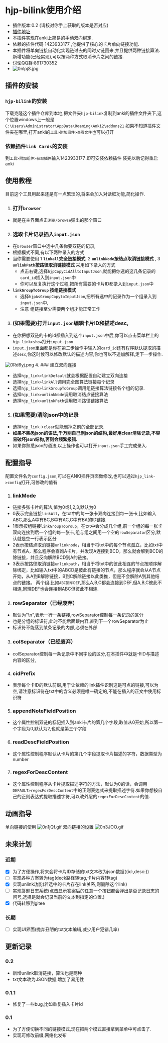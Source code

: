 # hjp-bilink使用介绍
- 插件版本:0.2 (请校对你手上获取的版本是否对应)
- [插件地址](https://gitee.com/huangjipan/hjp-bilink)
- 本插件实现在anki上简易的手动双向绑定.
- 依赖的插件代码 1423933177 ,他提供了核心的卡片单向链接功能.
- 本插件将单向链接自动化实现链过去的同时又链回来,并且提供两种链接算法.新增功能(已经实现),可以按两种方式取消卡片之间的链接.
- 讨论QQ群:891730352
- ![0nlpjS.jpg](https://s1.ax1x.com/2020/09/30/0nlpjS.jpg)
## 插件的安装
### `hjp-bilink`的安装
下载克隆这个插件仓库到本地,把文件夹`hjp-bilink`复制到anki的插件文件夹下,这个位置windows上一般是`C:\Users\Administrator\AppData\Roaming\Anki2\addons21`
如果不知道插件文件夹在哪里,打开anki的`工具>附加组件>查看文件`也可以打开
### 依赖插件`link Cards`的安装
到`工具>附加组件>获取插件`输入1423933177  即可安装依赖插件
装完以后记得重启anki
## 使用教程
目前这个工具用起来还是有一点繁琐的,将来会加入对话框功能,简化操作.
1. ### 打开`browser`
- 就是在主界面点击`浏览/browse`弹出的那个窗口
2. ### 选取卡片记录插入`input.json`
- 在`browser`窗口中选中几条你要双链的记录,
- 根据模式不同,有以下两种录入的方式
-  当你需要使用 1 **`linkall`完全链接模式**, 2 **`unlinkNode`按结点取消链接模式** , 3 **`unlinkPath`按路径取消链接模式** 采用如下录入的方式
    - 点击右键,选择`hjpCopyCidAlltoInputJson`,就能把你选的这几条记录的`card_id`插入到`input.json`中
    - 你可以反复执行这个过程,把所有需要的卡片ID都录入到`input.json`中
-  **`linkGroupToGroup` 按组链接模式**  
    - 选择`hjpAsGroupCopytoInputJson`,把所有选中的记录作为一个组录入到`input.json`中,
    - 注意 组链接至少需要两个组才能正常工作
3. ### (如果需要)打开`input.json`编辑卡片ID和描述desc,
- 在你把想双链的卡的id都插入到这个`input.json`中后,你可以点击菜单栏上的`hjp_link>show`打开`input.json`
- `input.json`里面都是你在第二步操作中输入的`card_id`还有程序默认提取的描述`desc`,你这时候可以修改默认的描述内容,你也可以不追加解释,走下一步操作.

![0Rd6yj.png](https://s1.ax1x.com/2020/10/12/0Rd6yj.png)
4. ### 建立双向连接
- 选择`hjp_link>linkDefault`就会根据配置自动建立双向连接 
- 选择`hjp_link>linkAll`调用完全图算法链接每个记录
- 选择`hjp_link>linkGroupToGroup`调用组链接算法链接各个组的记录.
- 选择`hjp_link>unlinkNode`调用取消结点链接算法
- 选择`hjp_link>unlinkPath`调用取消路径链接算法
5. ### (如果需要)清除json中的记录
- 选择`hjp_link`->`clear`就能删掉之前的全部记录.
-  **如果不熟悉json的语法,千万别自己删json的结构,最好用clear清除记录,不容易破坏json结构,否则会频繁报错.** 
- 如果你熟悉json的语法,以上操作也可以打开`input.json`手工完成录入.

## 配置指导
配置文件名为`config.json`,可以在ANKI插件页面做修改,也可以通过`hjp_link->config`打开,可修改的值有
1. ### linkMode
- 链接多张卡片的算法,值为0或1,2,3,默认为0
- 0表示完全链接`linkAll`，在txt中的每一张卡双向连接到每一张卡,比如输入ABC,那么A中有BC,B中有AC,C中有BA的ID链接.
- 1表示按组链接`linkGroupToGroup`，在txt中会分成几个组,前一个组的每一张卡双向连接到后一个组的每一张卡,组与组之间用一个空的`rowSeparator`区分,默认就是空一行表示区分
- 2表示按结点取消链接`unlinknode`，相当于将txt中的每个节点孤立，比如txt中有节点A，那么程序会查询A卡片，并发现A连接到BCD，那么就会解到BCD的除链接，并且反向解除BCD到A的链接。
- 3表示按路径取消链接`unlinkpath`，相当于将txt中的彼此相连的节点按顺序解除绑定，比如输入txt中的ABCD是彼此有链接的节点，那么程序就会从A节点开始，从A到B解除链接，B到C解除链接以此类推，但是不会解除A到其他结点的链接。
两个组.比如`ABC回车DEF`,那么A,B,C都会连接到DEF,但A,B,C彼此不相连,同理DEF也会连接到ABC但彼此不相连.
2. ### rowSeparator（已经废弃）
- 默认为"\n",表示一行一条链接,rowSeparator控制每一条记录的区分
- 也是分组的标识符,此时不能后面跟内容,直到下一个rowSeparator为止
- 标识符不能落到某条记录的内部,必须在外部
3. ### colSeparator（已经废弃）
- colSeparator控制每一条记录中不同字段的区分,在本插件中就是卡ID与描述内容的区分,
4. ### cidPrefix
- 表示每个卡ID的默认前缀,用于让依赖的link插件识别这是可点的链接,可以为空,请注意标识符在txt中的含义必须是唯一确定的,不能在插入的正文中使用标识符
5. ### appendNoteFieldPosition
- 这个属性控制双链的标记插入到anki卡片的第几个字段,取值从0开始,所以第一个字段为0,默认为2,也就是第三个字段
6. ### readDescFieldPosition
- 这个属性控制程序默认从卡片的第几个字段提取卡片描述的字符，数据类型为number
7. ### regexForDescContent
- 这个属性控制程序从卡片提取描述字符的方法，默认为0的话，会调用`DEFAULT>regexForDescContent`中的正则表达式来提取描述字符.如果你想按自己的正则表达式提取描述字符,可以改外层的`regexForDescContent`的值.

## 动画指导 
单向链接的使用
![0n1jQf.gif](https://s1.ax1x.com/2020/09/30/0n1jQf.gif)
双向链接的设置
![0n3JOO.gif](https://s1.ax1x.com/2020/09/30/0n3JOO.gif)

## 未来计划
### 近期
- [x] 为了方便操作,将来会将卡片ID存储的txt文本改为json数据({id:,desc:})
- [ ] 实现各种方案转为tag(deck路径转tag,卡片内容转tag)
- [x] 实现unlink功能(若选中的卡片存在link关系,则删除这个link)
- [ ] 实现答题日志系统(点击显示答案后的任意一个按钮都会弹出是否记录日志的问号,选择是就会记录当前的文本到指定的位置.)
- [x] 代码转移到gitee
### 长期
- [ ] 实现UI界面(抛弃丑陋的txt文本编辑,减少用户犯错几率)

## 更新记录
### 0.2
- 新增unlink取消链接，算法也是两种
- txt文本改为JSON数据,增加了易用性

### 0.1.1
- 修复了一些bug,比如重复插入卡片id

### 0.1
- 为了方便切换不同的链接模式,现在把两个模式直接拿到菜单中可点击了.
- 实现可修改前缀,网络化发布

